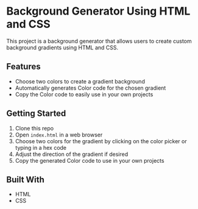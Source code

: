# Background Generator Using HTML and CSS

This project is a background generator that allows users to create custom background gradients using HTML and CSS. 

## Features

- Choose two colors to create a gradient background
- Automatically generates Color code for the chosen gradient
- Copy the Color code to easily use in your own projects

## Getting Started

1. Clone this repo
2. Open `index.html` in a web browser
3. Choose two colors for the gradient by clicking on the color picker or typing in a hex code
4. Adjust the direction of the gradient if desired
5. Copy the generated Color code to use in your own projects

## Built With

- HTML
- CSS

